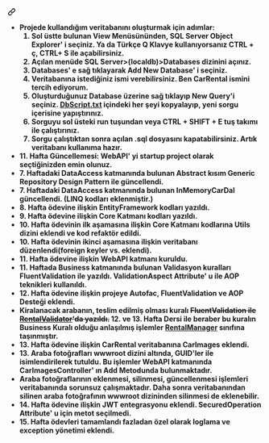 <h4><a id="user-content-------projede-kullandığım-veritabanını-oluşturmak-için-adımlar----------sol-üstte-bulunan-view-menüsününden-sql-server-object-explorer-i-seçiniz-ya-da-türkçe-q-klavye-kullanıyorsanız-ctrl--ç-ctrl-s-ile-açabilirsiniz------açılan-menüde-sql-serverlocaldbdatabases-dizinini-açınız------databases-e-sağ-tıklayarak-add-new-database-i-seçiniz------veritabanına-istediğiniz-ismi-verebilirsiniz-ben-carrental-ismini-tercih-ediyorum------oluşturduğunuz-database-üzerine-sağ-tıklayıp-new-queryi-seçiniz-carrentaltxt-içindeki-her-şeyi-kopyalayıp-yeni-sorgu-içerisine-yapıştırınız------sorguyu-sol-üsteki-run-tuşundan-veya-ctrl--shift--e-tuş-takımı-ile-çalıştırınız------sorgu-çalıştıktan-sonra-açılan-sql-dosyasını-kapatabilirsiniz-artık-veritabanı-kullanıma-hazır-------------consoleui-ı-startup-project-olarak-seçtiğinizden-emin-olunuz-----11-hafta-güncellemesi-webapi-yi-startup-project-olarak-seçtiğinizden-emin-olunuz----7-haftadaki-dataaccess-katmanında-bulunan-abstract-kısım-generic-repository-design-pattern-ile-güncellendi----7-haftadaki-dataaccess-katmanında-bulunan-inmemorycardal-güncellendi-linq-kodları-eklenmiştir----8-hafta-ödevine-ilişkin-entityframework-kodları-yazıldı----sql-server-da-oluşturulan-veritabanı-bu-şekildedir----9-hafta-ödevine-ilişkin-core-katmanı-kodları-yazıldı----10-hafta-ödevinin-ilk-aşamasına-ilişkin-core-katmanı-kodlarına-utils-dizini-eklendi-ve-kod-refaktör-edildi----10-hafta-ödevinin-ikinci-aşamasına-ilişkin-veritabanı-düzenlendiforeign-keyler-vs-eklendi----11-hafta-ödevine-ilişkin-webapi-katmanı-kuruldu----11-haftada-business-katmanında-bulunan-validasyon-kuralları-fluentvalidation-ile-yazıldı-validationaspect-attribute-u-ile-aop-teknikleri-kullanıldı----12-hafta-ödevine-ilişkin-projeye-autofac-fluentvalidation-ve-aop-desteği-eklendi----kiralanacak-arabanın-teslim-edilmiş-olması-kuralı-fluentvalidation-ile-rentalvalidatorda-yazıldı-12-ve-13-hafta-dersi-ile-beraber-bu-kuralın-business-kuralı-olduğu-anlaşılmış-işlemler-rentalmanager-sınıfına-taşınmıştır-----13-hafta-ödevine-ilişkin-carrental-veritabanına-carimages-eklendi----13-araba-fotoğrafları-wwwroot-dizini-altında-guidler-ile-isimlendirilerek-tutuldu-bu-işlemler-webapi-katmanında-carimagescontroller-ın-add-metodunda-bulunmaktadır-----araba-fotoğraflarının-eklenmesi-silinmesi-güncellenmesi-işlemleri-veritabanında-sorunsuz-çalışmaktadır-daha-sonra-veritabanından-silinen-araba-fotoğrafının-wwwroot-dizininden-silinmesi-de-eklenebilir----14-hafta-ödevine-ilişkin-jwt-entegrasyonu-eklendi-securedoperation-attribute-u-için-metot-seçilmedi-----postman-de-yapılan-bazı-istekler------eski-i̇stekler-11hafta-ödevi--------------get-httpslocalhost44324apirentalsdetails---------get-httpslocalhost44324apiusersall---------get-httpslocalhost44324apicarsbrandid3--------get-httpslocalhost44324apicarscolorid7--------post-httpslocalhost44324apirentals---------bodyraw--json------------------------------carid-4------------customerid-1------------rentdate-2021-02-14t000000------------returndate-2021-02-19t000000------------------------yeni-i̇stekler-13hafta-ödevi------------------get-httpslocalhost44324apicarimagesphotosid1----------post-httpslocalhost44324apicarimagesadd---------form-data-------------------------------key------------value------------type--------------------------------carid------------1------------text--------------------------------file------------toyota_corollajpg------------file--------------------------hatırlatma-localhosttan-sonra-gelen-44324-port-numarası-aynı-olmayabilir-kendinizinkiyle-değiştirebilirsiniz----------------------console-da-isterlerdeki-bütün-testler-simüle-edilmiştir-dilerseniz-programcs-üzerinden-yorum-satırlarını-açarak-diğer-operasyonları-da-deneyebilirsiniz----consoleui-da-yapılacan-add-update-delete-işlemlerini-ilgili-fonksiyonlardan-güncelleyebilirsiniz---" class="anchor" aria-hidden="true" href="#------projede-kullandığım-veritabanını-oluşturmak-için-adımlar----------sol-üstte-bulunan-view-menüsününden-sql-server-object-explorer-i-seçiniz-ya-da-türkçe-q-klavye-kullanıyorsanız-ctrl--ç-ctrl-s-ile-açabilirsiniz------açılan-menüde-sql-serverlocaldbdatabases-dizinini-açınız------databases-e-sağ-tıklayarak-add-new-database-i-seçiniz------veritabanına-istediğiniz-ismi-verebilirsiniz-ben-carrental-ismini-tercih-ediyorum------oluşturduğunuz-database-üzerine-sağ-tıklayıp-new-queryi-seçiniz-carrentaltxt-içindeki-her-şeyi-kopyalayıp-yeni-sorgu-içerisine-yapıştırınız------sorguyu-sol-üsteki-run-tuşundan-veya-ctrl--shift--e-tuş-takımı-ile-çalıştırınız------sorgu-çalıştıktan-sonra-açılan-sql-dosyasını-kapatabilirsiniz-artık-veritabanı-kullanıma-hazır-------------consoleui-ı-startup-project-olarak-seçtiğinizden-emin-olunuz-----11-hafta-güncellemesi-webapi-yi-startup-project-olarak-seçtiğinizden-emin-olunuz----7-haftadaki-dataaccess-katmanında-bulunan-abstract-kısım-generic-repository-design-pattern-ile-güncellendi----7-haftadaki-dataaccess-katmanında-bulunan-inmemorycardal-güncellendi-linq-kodları-eklenmiştir----8-hafta-ödevine-ilişkin-entityframework-kodları-yazıldı----sql-server-da-oluşturulan-veritabanı-bu-şekildedir----9-hafta-ödevine-ilişkin-core-katmanı-kodları-yazıldı----10-hafta-ödevinin-ilk-aşamasına-ilişkin-core-katmanı-kodlarına-utils-dizini-eklendi-ve-kod-refaktör-edildi----10-hafta-ödevinin-ikinci-aşamasına-ilişkin-veritabanı-düzenlendiforeign-keyler-vs-eklendi----11-hafta-ödevine-ilişkin-webapi-katmanı-kuruldu----11-haftada-business-katmanında-bulunan-validasyon-kuralları-fluentvalidation-ile-yazıldı-validationaspect-attribute-u-ile-aop-teknikleri-kullanıldı----12-hafta-ödevine-ilişkin-projeye-autofac-fluentvalidation-ve-aop-desteği-eklendi----kiralanacak-arabanın-teslim-edilmiş-olması-kuralı-fluentvalidation-ile-rentalvalidatorda-yazıldı-12-ve-13-hafta-dersi-ile-beraber-bu-kuralın-business-kuralı-olduğu-anlaşılmış-işlemler-rentalmanager-sınıfına-taşınmıştır-----13-hafta-ödevine-ilişkin-carrental-veritabanına-carimages-eklendi----13-araba-fotoğrafları-wwwroot-dizini-altında-guidler-ile-isimlendirilerek-tutuldu-bu-işlemler-webapi-katmanında-carimagescontroller-ın-add-metodunda-bulunmaktadır-----araba-fotoğraflarının-eklenmesi-silinmesi-güncellenmesi-işlemleri-veritabanında-sorunsuz-çalışmaktadır-daha-sonra-veritabanından-silinen-araba-fotoğrafının-wwwroot-dizininden-silinmesi-de-eklenebilir----14-hafta-ödevine-ilişkin-jwt-entegrasyonu-eklendi-securedoperation-attribute-u-için-metot-seçilmedi-----postman-de-yapılan-bazı-istekler------eski-i̇stekler-11hafta-ödevi--------------get-httpslocalhost44324apirentalsdetails---------get-httpslocalhost44324apiusersall---------get-httpslocalhost44324apicarsbrandid3--------get-httpslocalhost44324apicarscolorid7--------post-httpslocalhost44324apirentals---------bodyraw--json------------------------------carid-4------------customerid-1------------rentdate-2021-02-14t000000------------returndate-2021-02-19t000000------------------------yeni-i̇stekler-13hafta-ödevi------------------get-httpslocalhost44324apicarimagesphotosid1----------post-httpslocalhost44324apicarimagesadd---------form-data-------------------------------key------------value------------type--------------------------------carid------------1------------text--------------------------------file------------toyota_corollajpg------------file--------------------------hatırlatma-localhosttan-sonra-gelen-44324-port-numarası-aynı-olmayabilir-kendinizinkiyle-değiştirebilirsiniz----------------------console-da-isterlerdeki-bütün-testler-simüle-edilmiştir-dilerseniz-programcs-üzerinden-yorum-satırlarını-açarak-diğer-operasyonları-da-deneyebilirsiniz----consoleui-da-yapılacan-add-update-delete-işlemlerini-ilgili-fonksiyonlardan-güncelleyebilirsiniz---"><svg class="octicon octicon-link" viewBox="0 0 16 16" version="1.1" width="16" height="16" aria-hidden="true"><path fill-rule="evenodd" d="M7.775 3.275a.75.75 0 001.06 1.06l1.25-1.25a2 2 0 112.83 2.83l-2.5 2.5a2 2 0 01-2.83 0 .75.75 0 00-1.06 1.06 3.5 3.5 0 004.95 0l2.5-2.5a3.5 3.5 0 00-4.95-4.95l-1.25 1.25zm-4.69 9.64a2 2 0 010-2.83l2.5-2.5a2 2 0 012.83 0 .75.75 0 001.06-1.06 3.5 3.5 0 00-4.95 0l-2.5 2.5a3.5 3.5 0 004.95 4.95l1.25-1.25a.75.75 0 00-1.06-1.06l-1.25 1.25a2 2 0 01-2.83 0z"></path></svg></a>
  <ul>
    <li>Projede kullandığım veritabanını oluşturmak için adımlar:
    <ol>
      <li>Sol üstte bulunan View Menüsününden, SQL Server Object Explorer' i seçiniz. Ya da Türkçe Q Klavye kullanıyorsanız CTRL + ç, CTRL+ S ile açabilirsiniz.</li>
      <li>Açılan menüde SQL Server&gt;(localdb)&gt;Databases dizinini açınız.</li>
      <li>Databases' e sağ tıklayarak Add New Database' i seçiniz.</li>
      <li>Veritabanına istediğiniz ismi verebilirsiniz. Ben CarRental ismini tercih ediyorum.</li>
      <li>Oluşturduğunuz Database üzerine sağ tıklayıp New Query'i seçiniz. <a href="https://github.com/Kontorta16/RentACar/blob/master/DbScript.txt">DbScript.txt</a> içindeki her şeyi kopyalayıp, yeni sorgu içerisine yapıştırınız.</li>
      <li>Sorguyu sol üsteki run tuşundan veya CTRL + SHIFT + E tuş takımı ile çalıştırınız.</li>
      <li>Sorgu çalıştıktan sonra açılan .sql dosyasını kapatabilirsiniz. Artık veritabanı kullanıma hazır.</li>
    </ol>
    </li>
    <li>11. Hafta Güncellemesi: WebAPI' yi startup project olarak seçtiğinizden emin olunuz.</li>
    <li>7. Haftadaki DataAccess katmanında bulunan Abstract kısım Generic Repository Design Pattern ile güncellendi.</li>
    <li>7. Haftadaki DataAccess katmanında bulunan InMemoryCarDal güncellendi. (LINQ kodları eklenmiştir.)</li>
    <li>8. Hafta ödevine ilişkin EntityFramework kodları yazıldı.</li>
    <li>9. Hafta ödevine ilişkin Core Katmanı kodları yazıldı.</li>
    <li>10. Hafta ödevinin ilk aşamasına ilişkin Core Katmanı kodlarına Utils dizini eklendi ve kod refaktör edildi.</li>
    <li>10. Hafta ödevinin ikinci aşamasına ilişkin veritabanı düzenlendi(foreign keyler vs. eklendi).</li>
    <li>11. Hafta ödevine ilişkin WebAPI katmanı kuruldu.</li>
    <li>11. Haftada Business katmanında bulunan Validasyon kuralları FluentValidation ile yazıldı. ValidationAspect Attribute' u ile AOP teknikleri kullanıldı.</li>
    <li>12. Hafta ödevine ilişkin projeye Autofac, FluentValidation ve AOP Desteği eklendi.</li>
    <li>Kiralanacak arabanın, teslim edilmiş olması kuralı <del>FluentValidation ile <a href="https://github.com/Kontorta16/RentACar/blob/master/Business/ValidationRules/FluentValidation/RentalValidator.cs">RentalValidator</a>'da yazıldı.</del> 12. ve 13. Hafta Dersi ile beraber bu kuralın Business Kuralı olduğu anlaşılmış işlemler <a href="https://github.com/Kontorta16/RentACar/blob/master/Business/Concrete/RentalManager.cs">RentalManager</a> sınıfına taşınmıştır. </li>
    <li>13. Hafta ödevine ilişkin CarRental veritabanına CarImages eklendi.</li>
    <li>13. Araba fotoğrafları wwwroot dizini altında, GUID'ler ile isimlendirilerek tutuldu. Bu işlemler WebAPI katmanında CarImagesController' ın Add Metodunda bulunmaktadır. </li>
    <li>Araba fotoğraflarının eklenmesi, silinmesi, güncellenmesi işlemleri veritabanında sorunsuz çalışmaktadır. Daha sonra veritabanından silinen araba fotoğrafının wwwroot dizininden silinmesi de eklenebilir.</li>
    <li>14. Hafta ödevine ilişkin JWT entegrasyonu eklendi. SecuredOperation Attribute' u için metot seçilmedi.</li>
    <li>15. Hafta ödevleri tamamlandı fazladan özel olarak loglama ve exception yönetimi eklendi.</li>
  </ul>
</li></ul></h4>
